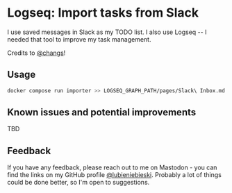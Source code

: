 # Logseq: Import tasks from Slack

I use saved messages in Slack as my TODO list. I also use Logseq -- I needed that tool to improve my task management.

Credits to [@changs](https://github.com/changs)!

## Usage

```bash
docker compose run importer >> LOGSEQ_GRAPH_PATH/pages/Slack\ Inbox.md
```

## Known issues and potential improvements

TBD

## Feedback

If you have any feedback, please reach out to me on Mastodon - you can find the links on my GitHub profile [@lubieniebieski](https://https://github.com/lubieniebieski/). Probably a lot of things could be done better, so I'm open to suggestions.
